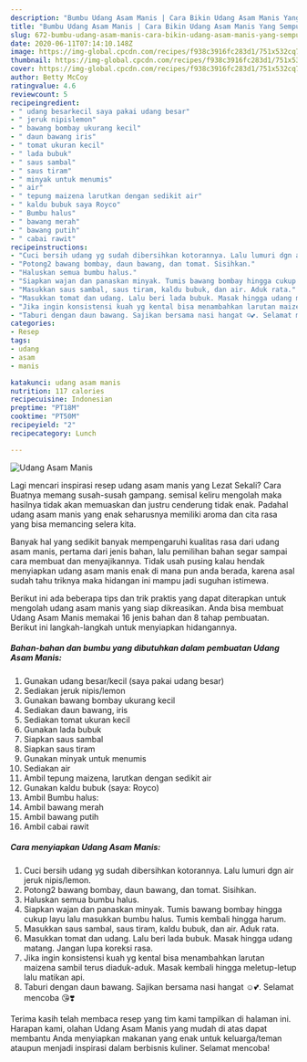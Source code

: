 ```yaml
---
description: "Bumbu Udang Asam Manis | Cara Bikin Udang Asam Manis Yang Sempurna"
title: "Bumbu Udang Asam Manis | Cara Bikin Udang Asam Manis Yang Sempurna"
slug: 672-bumbu-udang-asam-manis-cara-bikin-udang-asam-manis-yang-sempurna
date: 2020-06-11T07:14:10.148Z
image: https://img-global.cpcdn.com/recipes/f938c3916fc283d1/751x532cq70/udang-asam-manis-foto-resep-utama.jpg
thumbnail: https://img-global.cpcdn.com/recipes/f938c3916fc283d1/751x532cq70/udang-asam-manis-foto-resep-utama.jpg
cover: https://img-global.cpcdn.com/recipes/f938c3916fc283d1/751x532cq70/udang-asam-manis-foto-resep-utama.jpg
author: Betty McCoy
ratingvalue: 4.6
reviewcount: 5
recipeingredient:
- " udang besarkecil saya pakai udang besar"
- " jeruk nipislemon"
- " bawang bombay ukurang kecil"
- " daun bawang iris"
- " tomat ukuran kecil"
- " lada bubuk"
- " saus sambal"
- " saus tiram"
- " minyak untuk menumis"
- " air"
- " tepung maizena larutkan dengan sedikit air"
- " kaldu bubuk saya Royco"
- " Bumbu halus"
- " bawang merah"
- " bawang putih"
- " cabai rawit"
recipeinstructions:
- "Cuci bersih udang yg sudah dibersihkan kotorannya. Lalu lumuri dgn air jeruk nipis/lemon."
- "Potong2 bawang bombay, daun bawang, dan tomat. Sisihkan."
- "Haluskan semua bumbu halus."
- "Siapkan wajan dan panaskan minyak. Tumis bawang bombay hingga cukup layu lalu masukkan bumbu halus. Tumis kembali hingga harum."
- "Masukkan saus sambal, saus tiram, kaldu bubuk, dan air. Aduk rata."
- "Masukkan tomat dan udang. Lalu beri lada bubuk. Masak hingga udang matang. Jangan lupa koreksi rasa."
- "Jika ingin konsistensi kuah yg kental bisa menambahkan larutan maizena sambil terus diaduk-aduk. Masak kembali hingga meletup-letup lalu matikan api."
- "Taburi dengan daun bawang. Sajikan bersama nasi hangat ☺️💕. Selamat mencoba 😘❣️"
categories:
- Resep
tags:
- udang
- asam
- manis

katakunci: udang asam manis 
nutrition: 117 calories
recipecuisine: Indonesian
preptime: "PT18M"
cooktime: "PT50M"
recipeyield: "2"
recipecategory: Lunch

---
```



![Udang Asam Manis](https://img-global.cpcdn.com/recipes/f938c3916fc283d1/751x532cq70/udang-asam-manis-foto-resep-utama.jpg)

Lagi mencari inspirasi resep udang asam manis yang Lezat Sekali? Cara Buatnya memang susah-susah gampang. semisal keliru mengolah maka hasilnya tidak akan memuaskan dan justru cenderung tidak enak. Padahal udang asam manis yang enak seharusnya memiliki aroma dan cita rasa yang bisa memancing selera kita.



Banyak hal yang sedikit banyak mempengaruhi kualitas rasa dari udang asam manis, pertama dari jenis bahan, lalu pemilihan bahan segar sampai cara membuat dan menyajikannya. Tidak usah pusing kalau hendak menyiapkan udang asam manis enak di mana pun anda berada, karena asal sudah tahu triknya maka hidangan ini mampu jadi suguhan istimewa.


Berikut ini ada beberapa tips dan trik praktis yang dapat diterapkan untuk mengolah udang asam manis yang siap dikreasikan. Anda bisa membuat Udang Asam Manis memakai 16 jenis bahan dan 8 tahap pembuatan. Berikut ini langkah-langkah untuk menyiapkan hidangannya.

<!--inarticleads1-->

##### Bahan-bahan dan bumbu yang dibutuhkan dalam pembuatan Udang Asam Manis:

1. Gunakan  udang besar/kecil (saya pakai udang besar)
1. Sediakan  jeruk nipis/lemon
1. Gunakan  bawang bombay ukurang kecil
1. Sediakan  daun bawang, iris
1. Sediakan  tomat ukuran kecil
1. Gunakan  lada bubuk
1. Siapkan  saus sambal
1. Siapkan  saus tiram
1. Gunakan  minyak untuk menumis
1. Sediakan  air
1. Ambil  tepung maizena, larutkan dengan sedikit air
1. Gunakan  kaldu bubuk (saya: Royco)
1. Ambil  Bumbu halus:
1. Ambil  bawang merah
1. Ambil  bawang putih
1. Ambil  cabai rawit




<!--inarticleads2-->

##### Cara menyiapkan Udang Asam Manis:

1. Cuci bersih udang yg sudah dibersihkan kotorannya. Lalu lumuri dgn air jeruk nipis/lemon.
1. Potong2 bawang bombay, daun bawang, dan tomat. Sisihkan.
1. Haluskan semua bumbu halus.
1. Siapkan wajan dan panaskan minyak. Tumis bawang bombay hingga cukup layu lalu masukkan bumbu halus. Tumis kembali hingga harum.
1. Masukkan saus sambal, saus tiram, kaldu bubuk, dan air. Aduk rata.
1. Masukkan tomat dan udang. Lalu beri lada bubuk. Masak hingga udang matang. Jangan lupa koreksi rasa.
1. Jika ingin konsistensi kuah yg kental bisa menambahkan larutan maizena sambil terus diaduk-aduk. Masak kembali hingga meletup-letup lalu matikan api.
1. Taburi dengan daun bawang. Sajikan bersama nasi hangat ☺️💕. Selamat mencoba 😘❣️




Terima kasih telah membaca resep yang tim kami tampilkan di halaman ini. Harapan kami, olahan Udang Asam Manis yang mudah di atas dapat membantu Anda menyiapkan makanan yang enak untuk keluarga/teman ataupun menjadi inspirasi dalam berbisnis kuliner. Selamat mencoba!
